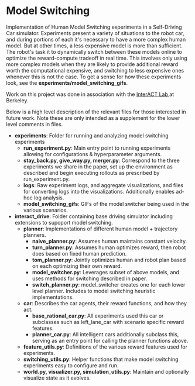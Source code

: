 # Model Switching

Implementation of Human Model Switching experiments in a Self-Driving Car simulator.  Experiments present a variety of situations to the robot car, 
and during portions of each it's necessary to have a more complex human model.  But at other times, a less expensive model is more than sufficient.
The robot's task it to dynamically switch between these models online to optimize the reward-compute tradeoff in real time.  This  involves only
using more complex models when they are likely to provide additional reward worth the computational expensive, and switching to less expensive ones
whenever this is not the case.  To get a sense for how these experiments look, see the **experiments/model_switching_gifs**.

Work on this project was done in association with the <a href = "http://interact.berkeley.edu/"> InterACT Lab </a> at Berkeley.

Below is a high level description of the relevant files for those interested in future work.  Note these are only intended as a supplement for the
lower level comments in files.

- **experiments**: Folder for running and analyzing model switching experiments
  - **run_experiment.py**: Main entry point to running experiments allowing for configurations & hyperparameter arguments.
  - **stay_back.py, give_way.py, merger.py**: Correspond to the three experiments we share in the paper, set up the environment as described and begin executing rollouts as prescribed by run_experiment.py.
  - **logs**: Raw experiment logs, and aggregate visualizations, and files for converting logs into the visualizations.  Additionally enables ad-hoc log analysis.
  - **model_switching_gifs**: GIFs of the model switcher being used in the various scenarios.
- **interact_drive**: Folder containing base driving simulator including extensions to supoport model switching.
  - **planner**: Implementations of different human model + trajectory planners.
    - **naive_planner.py**: Assumes human maintains constant velocity.
    - **turn_planner.py**: Assumes human optimizes reward, then robot does based on fixed human prediction.
    - **tom_planner.py**: Jointly optimizes human and robot plan based on each optimizing their own reward.
    - **model_switcher.py**: Leverages subset of above models, and uses methods for switching described in paper.
    - **switch_planner.py**: model_switcher creates one for each lower level planner.  Includes to model switching heuristic implementations.
  - **car**: Describes the car agents, their reward functions, and how they act.
    - **base_rational_car.py**: All experiments used this car or subclasses such as left_lane_car with scenario specific reward features.
    - **planner_car.py**: All intelligent cars additionally subclass this, serving as an entry point for calling the planner functions above.
  - **feature_utils.py**: Definitions of the various reward features used for experiments.
  - **switching_utils.py**: Helper functions that make model switching experiments easy to configure and run.
  - **world.py, visualizer.py, simulation_utils.py**: Maintain and optionally visualize state as it evolves.


